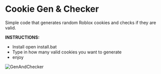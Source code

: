 # Cookie Gen & Checker
Simple code that generates random Roblox cookies and checks if they are valid.

**INSTRUCTIONS:**
- Install open install.bat
- Type in how many valid cookies you want to generate
- enjoy

![GenAndChecker](https://cdn.discordapp.com/attachments/1122277649067282512/1139186870346068118/image.png) 
